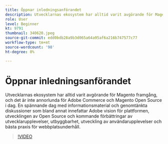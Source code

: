 ```yaml
---
title: Öppnar inledningsanförandet
description: Utvecklarnas ekosystem har alltid varit avgörande för Magento framgång, och det är inte annorlunda för Adobe Commerce och Magento Open Source i dag. Stäng av ... (Beskrivningarna ska innehålla mellan 60 och 160 tecken)
role: User
level: Beginner
kt: 9791
thumbnail: 340620.jpeg
source-git-commit: edd0bdb28a9b3d065a64a95af6a216b747577c77
workflow-type: tm+mt
source-wordcount: '98'
ht-degree: 0%

---
```


# Öppnar inledningsanförandet

Utvecklarnas ekosystem har alltid varit avgörande för Magento framgång, och det är inte annorlunda för Adobe Commerce och Magento Open Source i dag. En spännande dag med informationsmaterial och genomtänkta diskussioner som bland annat innefattar Adobe vision för plattformen, utvecklingen av Open Source och kommande förbättringar av utvecklarupplevelser, utbyggbarhet, utveckling av användarupplevelser och bästa praxis för webbplatsunderhåll.

>[!VIDEO](https://video.tv.adobe.com/v/340620/?quality=12&learn=on)
